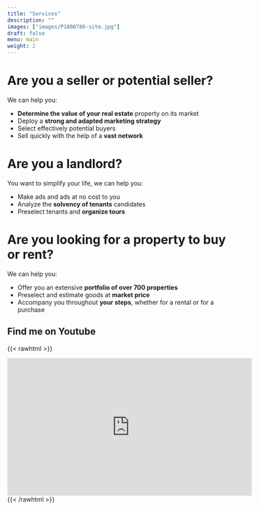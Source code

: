 ```yaml
---
title: "Services"
description: ""
images: ["images/P1000780-site.jpg"]
draft: false
menu: main
weight: 2
---
```

# Are you a seller or potential seller?

We can help you:

* **Determine the value of your real estate** property on its market
* Deploy a **strong and adapted marketing strategy**
* Select effectively potential buyers
* Sell quickly with the help of a **vast network**

# Are you a landlord?

You want to simplify your life, we can help you:

* Make ads and ads at no cost to you
* Analyze the **solvency of tenants** candidates
* Preselect tenants and **organize tours**

# Are you looking for a property to buy or rent?

We can help you:

* Offer you an extensive **portfolio of over 700 properties**
* Preselect and estimate goods at **market price**
* Accompany you throughout **your steps**, whether for a rental or for a purchase

## Find me on Youtube

{{< rawhtml >}}
<div class="youtubevideowrap">
    <div class="video-container">
    <iframe width="560" height="315" src="https://www.youtube.com/embed/Y4GGS9TNRoI" frameborder="0" allow="accelerometer; autoplay; encrypted-media; gyroscope; picture-in-picture" allowfullscreen></iframe>
    </div>
</div>
{{< /rawhtml >}}

